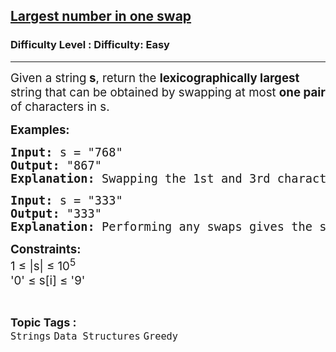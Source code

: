 <h2><a href="https://www.geeksforgeeks.org/problems/largest-number-in-one-swap1520/1?_gl=1*jug1gp*_up*MQ..*_gs*MQ..&gclid=Cj0KCQjww4TGBhCKARIsAFLXndTiYAu_JRlrjuIXID2oqOp0cBwx0XEwBgBMKS-ehBDezZpYa8SbemgaAig0EALw_wcB&gbraid=0AAAAAC9yBkCerk1hIZNJbo2J9h02FQYhX">Largest number in one swap</a></h2><h3>Difficulty Level : Difficulty: Easy</h3><hr><div class="problems_problem_content__Xm_eO"><p><span style="font-size: 14pt;">Given a string<strong> s</strong>, return the <strong>lexicographically largest</strong> string that can be obtained by swapping at most <strong>one pair</strong> of characters in s.</span></p>
<p><span style="font-size: 14pt;"><strong>Examples:</strong></span></p>
<pre><span style="font-size: 14pt;"><strong>Input: </strong>s = "768"
<strong>Output: </strong>"867"
<strong>Explanation: </strong>Swapping the 1st and 3rd characters(7 and 8 respectively), gives the lexicographically largest string.</span></pre>
<pre><span style="font-size: 14pt;"><strong>Input: </strong>s = "333"
<strong>Output: </strong>"333"
<strong>Explanation: </strong>Performing any swaps gives the same result i.e "333".
</span></pre>
<p><span style="font-size: 14pt;"><strong style="font-size: 14pt;">Constraints:</strong><br><span style="font-size: 14pt;">1 ≤ |s| ≤ 10<sup>5</sup><br>'0'&nbsp;</span></span><span style="font-size: 18.6667px;">≤ s[i]&nbsp;≤ '9'</span></p></div><br><p><span style=font-size:18px><strong>Topic Tags : </strong><br><code>Strings</code>&nbsp;<code>Data Structures</code>&nbsp;<code>Greedy</code>&nbsp;